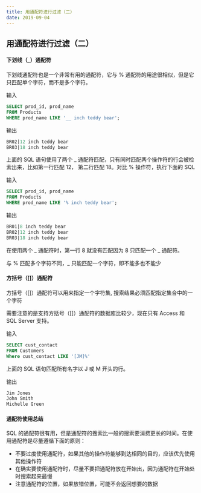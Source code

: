 ```yaml
---
title: 用通配符进行过滤（二）
date: 2019-09-04
---
```


## 用通配符进行过滤（二）



#### 下划线（_）通配符

下划线通配符也是一个非常有用的通配符，它与 % 通配符的用途很相似，但是它只匹配单个字符，而不是多个字符。

输入

```sql
SELECT prod_id, prod_name
FROM Products
WHERE prod_name LIKE '__ inch teddy bear';
```

输出

```sql
BR02|12 inch teddy bear
BR03|18 inch teddy bear
```

上面的 SQL 语句使用了两个 _ 通配符匹配，只有同时匹配两个操作符的行会被检索出来，比如第一行匹配 12， 第二行匹配 18。对比 % 操作符，执行下面的 SQL 

输入

```sql
SELECT prod_id, prod_name
FROM Products
WHERE prod_name LIKE '% inch teddy bear';
```

输出

```sql
BR01|8 inch teddy bear
BR02|12 inch teddy bear
BR03|18 inch teddy bear
```

在使用两个 _ 通配符时，第一行 8 就没有匹配因为 8 只匹配一个 _ 通配符。

与 % 匹配多个字符不同，_ 只能匹配一个字符，即不能多也不能少



#### 方括号（[]）通配符

方括号（[]）通配符可以用来指定一个字符集, 搜索结果必须匹配指定集合中的一个字符

需要注意的是支持方括号（[]）通配符的数据库比较少，现在只有 Access 和 SQL Server 支持。


输入

```sql
SELECT cust_contact
FROM Customers
Where cust_contact LIKE '[JM]%' 
```

上面的 SQL 语句匹配所有名字以 J 或 M 开头的行。

输出

```sql
Jim Jones
John Smith
Michelle Green
```



#### 通配符使用总结

SQL 的通配符很有用，但是通配符的搜索比一般的搜索要消费更长的时间。在使用通配符是尽量遵循下面的原则：
- 不要过度使用通配符，如果其他的操作符能够到达相同的目的，应该优先使用其他操作符
- 在确实要使用通配符时，尽量不要把通配符放在开始出，因为通配符在开始处时搜索起来最慢
- 注意通配符的位置，如果放错位置，可能不会返回想要的数据















